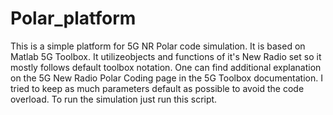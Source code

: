 # Polar_platform
 
This is a simple platform for 5G NR Polar code simulation.
It is based on Matlab 5G Toolbox. It utilizeobjects and functions of it's New Radio set so it mostly follows default toolbox notation. One can find additional explanation on the 5G New Radio Polar Coding page in the 5G Toolbox documentation. I tried to keep as much parameters default as possible to avoid the code overload. To run the simulation just run this script.
